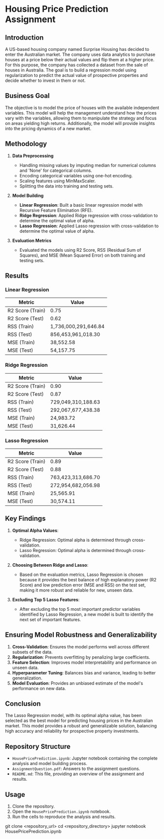 # Housing Price Prediction Assignment

## Introduction
A US-based housing company named Surprise Housing has decided to enter the Australian market. The company uses data analytics to purchase houses at a price below their actual values and flip them at a higher price. For this purpose, the company has collected a dataset from the sale of houses in Australia. The goal is to build a regression model using regularization to predict the actual value of prospective properties and decide whether to invest in them or not.

## Business Goal
The objective is to model the price of houses with the available independent variables. This model will help the management understand how the prices vary with the variables, allowing them to manipulate the strategy and focus on areas yielding high returns. Additionally, the model will provide insights into the pricing dynamics of a new market.

## Methodology
1. **Data Preprocessing**
   - Handling missing values by imputing median for numerical columns and 'None' for categorical columns.
   - Encoding categorical variables using one-hot encoding.
   - Scaling features using MinMaxScaler.
   - Splitting the data into training and testing sets.

2. **Model Building**
   - **Linear Regression**: Built a basic linear regression model with Recursive Feature Elimination (RFE).
   - **Ridge Regression**: Applied Ridge regression with cross-validation to determine the optimal value of alpha.
   - **Lasso Regression**: Applied Lasso regression with cross-validation to determine the optimal value of alpha.

3. **Evaluation Metrics**
   - Evaluated the models using R2 Score, RSS (Residual Sum of Squares), and MSE (Mean Squared Error) on both training and testing sets.

## Results

### Linear Regression
| Metric              | Value                |
|---------------------|----------------------|
| R2 Score (Train)    | 0.75                 |
| R2 Score (Test)     | 0.62                 |
| RSS (Train)         | 1,736,000,291,646.84 |
| RSS (Test)          | 856,453,961,018.30   |
| MSE (Train)         | 38,552.58            |
| MSE (Test)          | 54,157.75            |

### Ridge Regression
| Metric              | Value                |
|---------------------|----------------------|
| R2 Score (Train)    | 0.90                 |
| R2 Score (Test)     | 0.87                 |
| RSS (Train)         | 729,049,310,188.63   |
| RSS (Test)          | 292,067,677,438.38   |
| MSE (Train)         | 24,983.72            |
| MSE (Test)          | 31,626.44            |

### Lasso Regression
| Metric              | Value                |
|---------------------|----------------------|
| R2 Score (Train)    | 0.89                 |
| R2 Score (Test)     | 0.88                 |
| RSS (Train)         | 763,423,313,686.70   |
| RSS (Test)          | 272,954,682,056.98   |
| MSE (Train)         | 25,565.91            |
| MSE (Test)          | 30,574.11            |

## Key Findings
1. **Optimal Alpha Values**:
   - Ridge Regression: Optimal alpha is determined through cross-validation.
   - Lasso Regression: Optimal alpha is determined through cross-validation.

2. **Choosing Between Ridge and Lasso**:
   - Based on the evaluation metrics, Lasso Regression is chosen because it provides the best balance of high explanatory power (R2 Score) and low prediction error (MSE and RSS) on the test set, making it more robust and reliable for new, unseen data.

3. **Excluding Top 5 Lasso Features**:
   - After excluding the top 5 most important predictor variables identified by Lasso Regression, a new model is built to identify the next set of important features.

## Ensuring Model Robustness and Generalizability
1. **Cross-Validation**: Ensures the model performs well across different subsets of the data.
2. **Regularization**: Prevents overfitting by penalizing large coefficients.
3. **Feature Selection**: Improves model interpretability and performance on unseen data.
4. **Hyperparameter Tuning**: Balances bias and variance, leading to better generalization.
5. **Model Evaluation**: Provides an unbiased estimate of the model's performance on new data.

## Conclusion
The Lasso Regression model, with its optimal alpha value, has been selected as the best model for predicting housing prices in the Australian market. This model provides a robust and generalizable solution, balancing high accuracy and reliability for prospective property investments.

## Repository Structure
- `HousePricePrediction.ipynb`: Jupyter notebook containing the complete analysis and model building process.
- `AssignmentQuestion.pdf`: Answers to the assignment questions.
- `README.md`: This file, providing an overview of the assignment and results.

## Usage
1. Clone the repository.
2. Open the `HousePricePrediction.ipynb` notebook.
3. Run the cells to reproduce the analysis and results.

git clone <repository_url>
cd <repository_directory>
jupyter notebook HousePricePrediction.ipynb
